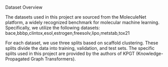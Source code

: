 Dataset Overview

The datasets used in this project are sourced from the MoleculeNet platform, a widely recognized benchmark for molecular machine learning. Specifically, we utilize the following datasets: bace,bbbp,clintox,esol,estrogen,freesolv,lipo,metstab,tox21

For each dataset, we use three splits based on scaffold clustering. These splits divide the data into training, validation, and test sets. The specific splits used in this project are provided by the authors of KPGT (Knowledge-Propagated Graph Transformers).